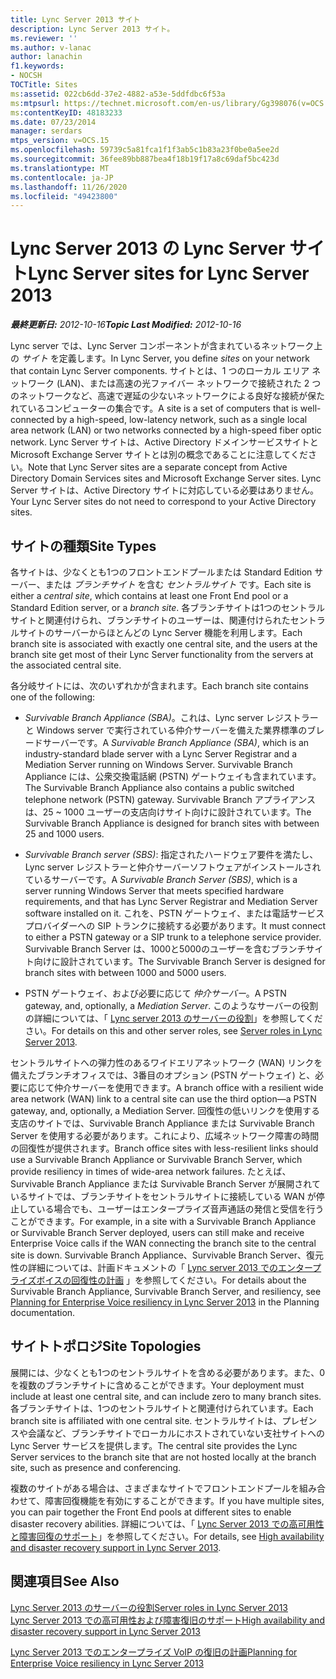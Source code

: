```yaml
---
title: Lync Server 2013 サイト
description: Lync Server 2013 サイト。
ms.reviewer: ''
ms.author: v-lanac
author: lanachin
f1.keywords:
- NOCSH
TOCTitle: Sites
ms:assetid: 022cb6dd-37e2-4882-a53e-5ddfdbc6f53a
ms:mtpsurl: https://technet.microsoft.com/en-us/library/Gg398076(v=OCS.15)
ms:contentKeyID: 48183233
ms.date: 07/23/2014
manager: serdars
mtps_version: v=OCS.15
ms.openlocfilehash: 59739c5a81fca1f1f3ab5c1b83a23f0be0a5ee2d
ms.sourcegitcommit: 36fee89bb887bea4f18b19f17a8c69daf5bc423d
ms.translationtype: MT
ms.contentlocale: ja-JP
ms.lasthandoff: 11/26/2020
ms.locfileid: "49423800"
---
```

# <a name="lync-server-sites-for-lync-server-2013"></a><span data-ttu-id="abb82-103">Lync Server 2013 の Lync Server サイト</span><span class="sxs-lookup"><span data-stu-id="abb82-103">Lync Server sites for Lync Server 2013</span></span>

<div data-xmlns="http://www.w3.org/1999/xhtml">

<div class="topic" data-xmlns="http://www.w3.org/1999/xhtml" data-msxsl="urn:schemas-microsoft-com:xslt" data-cs="https://msdn.microsoft.com/">

<div data-asp="https://msdn2.microsoft.com/asp">



</div>

<div id="mainSection">

<div id="mainBody"><span data-ttu-id="abb82-104">

<span> </span></span><span class="sxs-lookup"><span data-stu-id="abb82-104">

<span> </span></span></span>

<span data-ttu-id="abb82-105">_**最終更新日:** 2012-10-16_</span><span class="sxs-lookup"><span data-stu-id="abb82-105">_**Topic Last Modified:** 2012-10-16_</span></span>

<span data-ttu-id="abb82-106">Lync server では、Lync Server コンポーネントが含まれているネットワーク上の *サイト* を定義します。</span><span class="sxs-lookup"><span data-stu-id="abb82-106">In Lync Server, you define *sites* on your network that contain Lync Server components.</span></span> <span data-ttu-id="abb82-107">サイトとは、1 つのローカル エリア ネットワーク (LAN)、または高速の光ファイバー ネットワークで接続された 2 つのネットワークなど、高速で遅延の少ないネットワークによる良好な接続が保たれているコンピューターの集合です。</span><span class="sxs-lookup"><span data-stu-id="abb82-107">A site is a set of computers that is well-connected by a high-speed, low-latency network, such as a single local area network (LAN) or two networks connected by a high-speed fiber optic network.</span></span> <span data-ttu-id="abb82-108">Lync Server サイトは、Active Directory ドメインサービスサイトと Microsoft Exchange Server サイトとは別の概念であることに注意してください。</span><span class="sxs-lookup"><span data-stu-id="abb82-108">Note that Lync Server sites are a separate concept from Active Directory Domain Services sites and Microsoft Exchange Server sites.</span></span> <span data-ttu-id="abb82-109">Lync Server サイトは、Active Directory サイトに対応している必要はありません。</span><span class="sxs-lookup"><span data-stu-id="abb82-109">Your Lync Server sites do not need to correspond to your Active Directory sites.</span></span>

<div>

## <a name="site-types"></a><span data-ttu-id="abb82-110">サイトの種類</span><span class="sxs-lookup"><span data-stu-id="abb82-110">Site Types</span></span>

<span data-ttu-id="abb82-111">各サイトは、少なくとも1つのフロントエンドプールまたは Standard Edition サーバー、または *ブランチサイト* を含む *セントラルサイト* です。</span><span class="sxs-lookup"><span data-stu-id="abb82-111">Each site is either a *central site*, which contains at least one Front End pool or a Standard Edition server, or a *branch site*.</span></span> <span data-ttu-id="abb82-112">各ブランチサイトは1つのセントラルサイトと関連付けられ、ブランチサイトのユーザーは、関連付けられたセントラルサイトのサーバーからほとんどの Lync Server 機能を利用します。</span><span class="sxs-lookup"><span data-stu-id="abb82-112">Each branch site is associated with exactly one central site, and the users at the branch site get most of their Lync Server functionality from the servers at the associated central site.</span></span>

<span data-ttu-id="abb82-113">各分岐サイトには、次のいずれかが含まれます。</span><span class="sxs-lookup"><span data-stu-id="abb82-113">Each branch site contains one of the following:</span></span>

  - <span data-ttu-id="abb82-114">*Survivable Branch Appliance (SBA)*。これは、Lync server レジストラーと Windows server で実行されている仲介サーバーを備えた業界標準のブレードサーバーです。</span><span class="sxs-lookup"><span data-stu-id="abb82-114">A *Survivable Branch Appliance (SBA)*, which is an industry-standard blade server with a Lync Server Registrar and a Mediation Server running on Windows Server.</span></span> <span data-ttu-id="abb82-115">Survivable Branch Appliance には、公衆交換電話網 (PSTN) ゲートウェイも含まれています。</span><span class="sxs-lookup"><span data-stu-id="abb82-115">The Survivable Branch Appliance also contains a public switched telephone network (PSTN) gateway.</span></span> <span data-ttu-id="abb82-116">Survivable Branch アプライアンスは、25 ~ 1000 ユーザーの支店向けサイト向けに設計されています。</span><span class="sxs-lookup"><span data-stu-id="abb82-116">The Survivable Branch Appliance is designed for branch sites with between 25 and 1000 users.</span></span>

  - <span data-ttu-id="abb82-117">*Survivable Branch server (SBS)*: 指定されたハードウェア要件を満たし、Lync server レジストラーと仲介サーバーソフトウェアがインストールされているサーバーです。</span><span class="sxs-lookup"><span data-stu-id="abb82-117">A *Survivable Branch Server (SBS)*, which is a server running Windows Server that meets specified hardware requirements, and that has Lync Server Registrar and Mediation Server software installed on it.</span></span> <span data-ttu-id="abb82-118">これを、PSTN ゲートウェイ、または電話サービス プロバイダーへの SIP トランクに接続する必要があります。</span><span class="sxs-lookup"><span data-stu-id="abb82-118">It must connect to either a PSTN gateway or a SIP trunk to a telephone service provider.</span></span> <span data-ttu-id="abb82-119">Survivable Branch Server は、1000と5000のユーザーを含むブランチサイト向けに設計されています。</span><span class="sxs-lookup"><span data-stu-id="abb82-119">The Survivable Branch Server is designed for branch sites with between 1000 and 5000 users.</span></span>

  - <span data-ttu-id="abb82-120">PSTN ゲートウェイ、および必要に応じて *仲介サーバー*。</span><span class="sxs-lookup"><span data-stu-id="abb82-120">A PSTN gateway, and, optionally, a *Mediation Server*.</span></span> <span data-ttu-id="abb82-121">このようなサーバーの役割の詳細については、「 [Lync server 2013 のサーバーの役割](lync-server-2013-server-roles.md)」を参照してください。</span><span class="sxs-lookup"><span data-stu-id="abb82-121">For details on this and other server roles, see [Server roles in Lync Server 2013](lync-server-2013-server-roles.md).</span></span>

<span data-ttu-id="abb82-122">セントラルサイトへの弾力性のあるワイドエリアネットワーク (WAN) リンクを備えたブランチオフィスでは、3番目のオプション (PSTN ゲートウェイ) と、必要に応じて仲介サーバーを使用できます。</span><span class="sxs-lookup"><span data-stu-id="abb82-122">A branch office with a resilient wide area network (WAN) link to a central site can use the third option—a PSTN gateway, and, optionally, a Mediation Server.</span></span> <span data-ttu-id="abb82-123">回復性の低いリンクを使用する支店のサイトでは、Survivable Branch Appliance または Survivable Branch Server を使用する必要があります。これにより、広域ネットワーク障害の時間の回復性が提供されます。</span><span class="sxs-lookup"><span data-stu-id="abb82-123">Branch office sites with less-resilient links should use a Survivable Branch Appliance or Survivable Branch Server, which provide resiliency in times of wide-area network failures.</span></span> <span data-ttu-id="abb82-124">たとえば、Survivable Branch Appliance または Survivable Branch Server が展開されているサイトでは、ブランチサイトをセントラルサイトに接続している WAN が停止している場合でも、ユーザーはエンタープライズ音声通話の発信と受信を行うことができます。</span><span class="sxs-lookup"><span data-stu-id="abb82-124">For example, in a site with a Survivable Branch Appliance or Survivable Branch Server deployed, users can still make and receive Enterprise Voice calls if the WAN connecting the branch site to the central site is down.</span></span> <span data-ttu-id="abb82-125">Survivable Branch Appliance、Survivable Branch Server、復元性の詳細については、計画ドキュメントの「 [Lync server 2013 でのエンタープライズボイスの回復性の計画](lync-server-2013-planning-for-enterprise-voice-resiliency.md) 」を参照してください。</span><span class="sxs-lookup"><span data-stu-id="abb82-125">For details about the Survivable Branch Appliance, Survivable Branch Server, and resiliency, see [Planning for Enterprise Voice resiliency in Lync Server 2013](lync-server-2013-planning-for-enterprise-voice-resiliency.md) in the Planning documentation.</span></span>

</div>

<div>

## <a name="site-topologies"></a><span data-ttu-id="abb82-126">サイトトポロジ</span><span class="sxs-lookup"><span data-stu-id="abb82-126">Site Topologies</span></span>

<span data-ttu-id="abb82-127">展開には、少なくとも1つのセントラルサイトを含める必要があります。また、0を複数のブランチサイトに含めることができます。</span><span class="sxs-lookup"><span data-stu-id="abb82-127">Your deployment must include at least one central site, and can include zero to many branch sites.</span></span> <span data-ttu-id="abb82-128">各ブランチサイトは、1つのセントラルサイトと関連付けられています。</span><span class="sxs-lookup"><span data-stu-id="abb82-128">Each branch site is affiliated with one central site.</span></span> <span data-ttu-id="abb82-129">セントラルサイトは、プレゼンスや会議など、ブランチサイトでローカルにホストされていない支社サイトへの Lync Server サービスを提供します。</span><span class="sxs-lookup"><span data-stu-id="abb82-129">The central site provides the Lync Server services to the branch site that are not hosted locally at the branch site, such as presence and conferencing.</span></span>

<span data-ttu-id="abb82-130">複数のサイトがある場合は、さまざまなサイトでフロントエンドプールを組み合わせて、障害回復機能を有効にすることができます。</span><span class="sxs-lookup"><span data-stu-id="abb82-130">If you have multiple sites, you can pair together the Front End pools at different sites to enable disaster recovery abilities.</span></span> <span data-ttu-id="abb82-131">詳細については、「 [Lync Server 2013 での高可用性と障害回復のサポート](lync-server-2013-high-availability-and-disaster-recovery-support.md)」を参照してください。</span><span class="sxs-lookup"><span data-stu-id="abb82-131">For details, see [High availability and disaster recovery support in Lync Server 2013](lync-server-2013-high-availability-and-disaster-recovery-support.md).</span></span>

</div>

<div>

## <a name="see-also"></a><span data-ttu-id="abb82-132">関連項目</span><span class="sxs-lookup"><span data-stu-id="abb82-132">See Also</span></span>


[<span data-ttu-id="abb82-133">Lync Server 2013 のサーバーの役割</span><span class="sxs-lookup"><span data-stu-id="abb82-133">Server roles in Lync Server 2013</span></span>](lync-server-2013-server-roles.md)  
[<span data-ttu-id="abb82-134">Lync Server 2013 での高可用性および障害復旧のサポート</span><span class="sxs-lookup"><span data-stu-id="abb82-134">High availability and disaster recovery support in Lync Server 2013</span></span>](lync-server-2013-high-availability-and-disaster-recovery-support.md)  


[<span data-ttu-id="abb82-135">Lync Server 2013 でのエンタープライズ VoIP の復旧の計画</span><span class="sxs-lookup"><span data-stu-id="abb82-135">Planning for Enterprise Voice resiliency in Lync Server 2013</span></span>](lync-server-2013-planning-for-enterprise-voice-resiliency.md)  
  

<span data-ttu-id="abb82-136"></div>

</div>

<span> </span>

</div>

</div>

</span><span class="sxs-lookup"><span data-stu-id="abb82-136"></div>

</div>

<span> </span>

</div>

</div>

</span></span></div>

